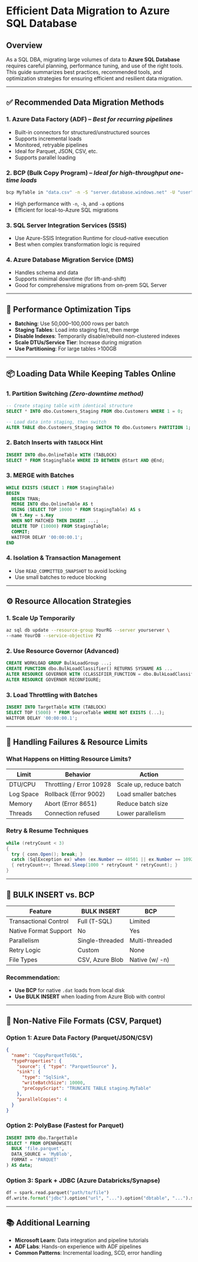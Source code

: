 
# Efficient Data Migration to Azure SQL Database

## Overview

As a SQL DBA, migrating large volumes of data to **Azure SQL Database** requires careful planning, performance tuning, and use of the right tools. This guide summarizes best practices, recommended tools, and optimization strategies for ensuring efficient and resilient data migration.

---

## ✅ Recommended Data Migration Methods

### 1. Azure Data Factory (ADF) – *Best for recurring pipelines*

- Built-in connectors for structured/unstructured sources
- Supports incremental loads
- Monitored, retryable pipelines
- Ideal for Parquet, JSON, CSV, etc.
- Supports parallel loading

### 2. BCP (Bulk Copy Program) – *Ideal for high-throughput one-time loads*

```bash
bcp MyTable in "data.csv" -n -S "server.database.windows.net" -U "user" -P "pass" -d "targetdb" -b 10000 -a 16384
```

- High performance with `-n`, `-b`, and `-a` options
- Efficient for local-to-Azure SQL migrations

### 3. SQL Server Integration Services (SSIS)

- Use Azure-SSIS Integration Runtime for cloud-native execution
- Best when complex transformation logic is required

### 4. Azure Database Migration Service (DMS)

- Handles schema and data
- Supports minimal downtime (for lift-and-shift)
- Good for comprehensive migrations from on-prem SQL Server

---

## 🚀 Performance Optimization Tips

- **Batching**: Use 50,000–100,000 rows per batch
- **Staging Tables**: Load into staging first, then merge
- **Disable Indexes**: Temporarily disable/rebuild non-clustered indexes
- **Scale DTUs/Service Tier**: Increase during migration
- **Use Partitioning**: For large tables >100GB

---

## 📦 Loading Data While Keeping Tables Online

### 1. Partition Switching *(Zero-downtime method)*

```sql
-- Create staging table with identical structure
SELECT * INTO dbo.Customers_Staging FROM dbo.Customers WHERE 1 = 0;

-- Load data into staging, then switch
ALTER TABLE dbo.Customers_Staging SWITCH TO dbo.Customers PARTITION 1;
```

### 2. Batch Inserts with `TABLOCK` Hint

```sql
INSERT INTO dbo.OnlineTable WITH (TABLOCK)
SELECT * FROM StagingTable WHERE ID BETWEEN @Start AND @End;
```

### 3. MERGE with Batches

```sql
WHILE EXISTS (SELECT 1 FROM StagingTable)
BEGIN
  BEGIN TRAN;
  MERGE INTO dbo.OnlineTable AS t
  USING (SELECT TOP 10000 * FROM StagingTable) AS s
  ON t.Key = s.Key
  WHEN NOT MATCHED THEN INSERT ...;
  DELETE TOP (10000) FROM StagingTable;
  COMMIT;
  WAITFOR DELAY '00:00:00.1';
END
```

### 4. Isolation & Transaction Management

- Use `READ_COMMITTED_SNAPSHOT` to avoid locking
- Use small batches to reduce blocking

---

## ⚙️ Resource Allocation Strategies

### 1. Scale Up Temporarily

```bash
az sql db update --resource-group YourRG --server yourserver \
--name YourDB --service-objective P2
```

### 2. Use Resource Governor (Advanced)

```sql
CREATE WORKLOAD GROUP BulkLoadGroup ...;
CREATE FUNCTION dbo.BulkLoadClassifier() RETURNS SYSNAME AS ...
ALTER RESOURCE GOVERNOR WITH (CLASSIFIER_FUNCTION = dbo.BulkLoadClassifier);
ALTER RESOURCE GOVERNOR RECONFIGURE;
```

### 3. Load Throttling with Batches

```sql
INSERT INTO TargetTable WITH (TABLOCK)
SELECT TOP (5000) * FROM SourceTable WHERE NOT EXISTS (...);
WAITFOR DELAY '00:00:00.1';
```

---

## 🧠 Handling Failures & Resource Limits

### What Happens on Hitting Resource Limits?

| Limit | Behavior | Action |
|-------|----------|--------|
| DTU/CPU | Throttling / Error 10928 | Scale up, reduce batch |
| Log Space | Rollback (Error 9002) | Load smaller batches |
| Memory | Abort (Error 8651) | Reduce batch size |
| Threads | Connection refused | Lower parallelism |

### Retry & Resume Techniques

```csharp
while (retryCount < 3)
{
  try { conn.Open(); break; }
  catch (SqlException ex) when (ex.Number == 40501 || ex.Number == 10928)
  { retryCount++; Thread.Sleep(1000 * retryCount * retryCount); }
}
```

---

## 🔄 BULK INSERT vs. BCP

| Feature | BULK INSERT | BCP |
|---------|-------------|-----|
| Transactional Control | Full (T-SQL) | Limited |
| Native Format Support | No | Yes |
| Parallelism | Single-threaded | Multi-threaded |
| Retry Logic | Custom | None |
| File Types | CSV, Azure Blob | Native (w/ -n) |

### Recommendation:
- **Use BCP** for native `.dat` loads from local disk
- **Use BULK INSERT** when loading from Azure Blob with control

---

## 🧬 Non-Native File Formats (CSV, Parquet)

### Option 1: Azure Data Factory (Parquet/JSON/CSV)

```json
{
  "name": "CopyParquetToSQL",
  "typeProperties": {
    "source": { "type": "ParquetSource" },
    "sink": {
      "type": "SqlSink",
      "writeBatchSize": 10000,
      "preCopyScript": "TRUNCATE TABLE staging.MyTable"
    },
    "parallelCopies": 4
  }
}
```

### Option 2: PolyBase (Fastest for Parquet)

```sql
INSERT INTO dbo.TargetTable
SELECT * FROM OPENROWSET(
  BULK 'file.parquet',
  DATA_SOURCE = 'MyBlob',
  FORMAT = 'PARQUET'
) AS data;
```

### Option 3: Spark + JDBC (Azure Databricks/Synapse)

```python
df = spark.read.parquet("path/to/file")
df.write.format("jdbc").option("url", "...").option("dbtable", "...").save()
```

---

## 📚 Additional Learning

- **Microsoft Learn**: Data integration and pipeline tutorials
- **ADF Labs**: Hands-on experience with ADF pipelines
- **Common Patterns**: Incremental loading, SCD, error handling
